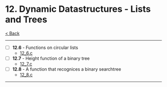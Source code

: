 # 12. Dynamic Datastructures - Lists and Trees

[< Back](../README.md)

---

- [ ] **12.6** - Functions on circular lists
  - [12_6.c](./12_6.c)
- [ ] **12.7** - Height function of a binary tree
  - [12_7.c](./12_7.c)
- [ ] **12.8** - A function that recognices a binary searchtree
  - [12_8.c](./12_8.c)

---
